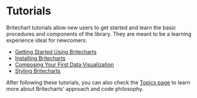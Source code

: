 # Tutorials
Britechart tutorials allow new users to get started and learn the basic procedures and components of the library. They are meant to be a learning experience ideal for newcomers:

* [Getting Started Using Britecharts][gettingStarted]
* [Installing Britecharts][installingBritecharts]
* [Composing Your First Data Visualization][composingDataviz]
* [Styling Britecharts][stylingBritecharts]

After following these tutorials, you can also check the [Topics page][topicsIndex] to learn more about Britecharts' approach and code philosophy.

[gettingStarted]: http://britecharts.github.io/britecharts/getting-started.html
[installingBritecharts]: http://britecharts.github.io/britecharts/installing-britecharts.html
[composingDataviz]: http://britecharts.github.io/britecharts/composing-dataviz.html
[stylingBritecharts]: http://britecharts.github.io/britecharts/styling-charts.html
[topicsIndex]: http://britecharts.github.io/britecharts/topics-index.html
